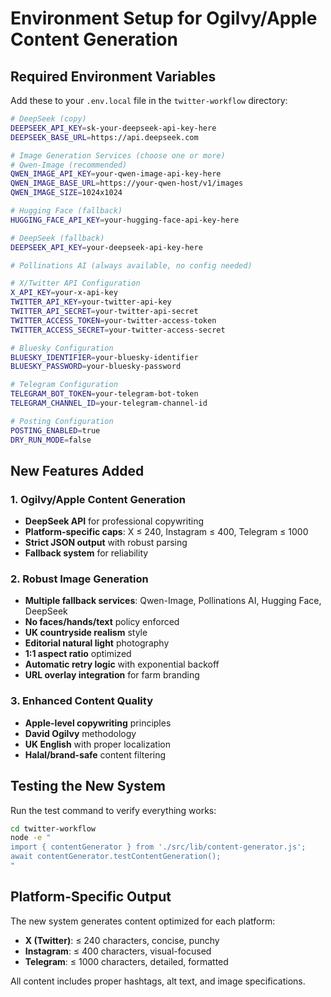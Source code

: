 # Environment Setup for Ogilvy/Apple Content Generation

## Required Environment Variables

Add these to your `.env.local` file in the `twitter-workflow` directory:

```bash
# DeepSeek (copy)
DEEPSEEK_API_KEY=sk-your-deepseek-api-key-here
DEEPSEEK_BASE_URL=https://api.deepseek.com

# Image Generation Services (choose one or more)
# Qwen-Image (recommended)
QWEN_IMAGE_API_KEY=your-qwen-image-api-key-here
QWEN_IMAGE_BASE_URL=https://your-qwen-host/v1/images
QWEN_IMAGE_SIZE=1024x1024

# Hugging Face (fallback)
HUGGING_FACE_API_KEY=your-hugging-face-api-key-here

# DeepSeek (fallback)
DEEPSEEK_API_KEY=your-deepseek-api-key-here

# Pollinations AI (always available, no config needed)

# X/Twitter API Configuration
X_API_KEY=your-x-api-key
TWITTER_API_KEY=your-twitter-api-key
TWITTER_API_SECRET=your-twitter-api-secret
TWITTER_ACCESS_TOKEN=your-twitter-access-token
TWITTER_ACCESS_SECRET=your-twitter-access-secret

# Bluesky Configuration
BLUESKY_IDENTIFIER=your-bluesky-identifier
BLUESKY_PASSWORD=your-bluesky-password

# Telegram Configuration
TELEGRAM_BOT_TOKEN=your-telegram-bot-token
TELEGRAM_CHANNEL_ID=your-telegram-channel-id

# Posting Configuration
POSTING_ENABLED=true
DRY_RUN_MODE=false
```

## New Features Added

### 1. Ogilvy/Apple Content Generation
- **DeepSeek API** for professional copywriting
- **Platform-specific caps**: X ≤ 240, Instagram ≤ 400, Telegram ≤ 1000
- **Strict JSON output** with robust parsing
- **Fallback system** for reliability

### 2. Robust Image Generation
- **Multiple fallback services**: Qwen-Image, Pollinations AI, Hugging Face, DeepSeek
- **No faces/hands/text** policy enforced
- **UK countryside realism** style
- **Editorial natural light** photography
- **1:1 aspect ratio** optimized
- **Automatic retry logic** with exponential backoff
- **URL overlay integration** for farm branding

### 3. Enhanced Content Quality
- **Apple-level copywriting** principles
- **David Ogilvy** methodology
- **UK English** with proper localization
- **Halal/brand-safe** content filtering

## Testing the New System

Run the test command to verify everything works:

```bash
cd twitter-workflow
node -e "
import { contentGenerator } from './src/lib/content-generator.js';
await contentGenerator.testContentGeneration();
"
```

## Platform-Specific Output

The new system generates content optimized for each platform:

- **X (Twitter)**: ≤ 240 characters, concise, punchy
- **Instagram**: ≤ 400 characters, visual-focused
- **Telegram**: ≤ 1000 characters, detailed, formatted

All content includes proper hashtags, alt text, and image specifications.
